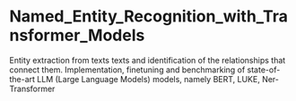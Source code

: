 # Named_Entity_Recognition_with_Transformer_Models

Entity extraction from texts texts and identification of the relationships that connect them.
Implementation, finetuning and benchmarking of state-of-the-art LLM (Large
Language Models) models, namely BERT, LUKE, Ner-Transformer
